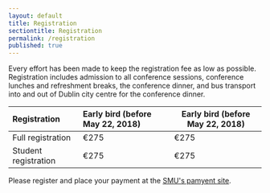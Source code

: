 ```yaml
---
layout: default
title: Registration
sectiontitle: Registration
permalink: /registration
published: true
---
```


Every effort has been made to keep the registration fee as low as possible.  Registration includes admission to all conference sessions, conference lunches and refreshment breaks, the conference dinner, and bus transport into and out of Dublin city centre for the conference dinner.


| Registration | Early bird (before May 22, 2018) | Early bird (before May 22, 2018) |
| :------------- |:-----------------------------------| -----|
| Full registration | €275 | €275 |
| Student registration | €275 | €275 |

Please register and place your payment at the [SMU's pamyent site](http://payment).